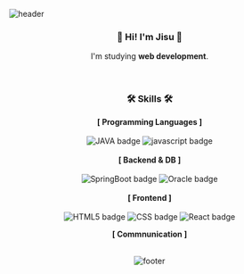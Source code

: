 ![header](https://capsule-render.vercel.app/api?type=waving&color=0:78BB7B,100:30B2A2&height=170&section=header&text=JISU&fontSize=30&fontColor=ffffff&animation=fadeIn&fontAlignY=25&desc=Thank%20you%20for%20your%20visiting&descAlignY=45&&descSize=15)

<div align="center">
  
### :wave: Hi! I'm Jisu :wave:
I'm studying **web development**. <br><br><br>

### 🛠️ Skills 🛠️
**[ Programming Languages ]**<br><br>
![JAVA badge](https://img.shields.io/badge/-JAVA-%23F7DF1E?style=flat-square&logo=Java&logoColor=white&color=007396)
![javascript badge](https://img.shields.io/badge/-JAVASCRIPT-%23F7DF1E?style=flat-square&logo=JavaScript&logoColor=black)
<br><br>
**[ Backend & DB ]**<br><br>
![SpringBoot badge](https://img.shields.io/badge/-SpringBoot-%23F7DF1E?style=flat-square&logo=SpringBoot&logoColor=white&color=6DB33F)
![Oracle badge](https://img.shields.io/badge/-Oracle-%23F7DF1E?style=flat-square&logo=Oracle&logoColor=white&color=F80000)
<br><br>
**[ Frontend ]**<br><br>
![HTML5 badge](https://img.shields.io/badge/-HTML5-%23F7DF1E?style=flat-square&logo=HTML5&logoColor=white&color=E34F26)
![CSS badge](https://img.shields.io/badge/-CSS3-%23F7DF1E?style=flat-square&logo=CSS3&logoColor=white&color=1572B6)
![React badge](https://img.shields.io/badge/-REACT-%23F7DF1E?style=flat-square&logo=React&logoColor=black&color=61DAFB)<br>

**[ Commnunication ]**<br><br>


<div align="center">

</div>

![footer](https://capsule-render.vercel.app/api?section=footer&type=waving&color=0:78BB7B,100:30B2A2)
